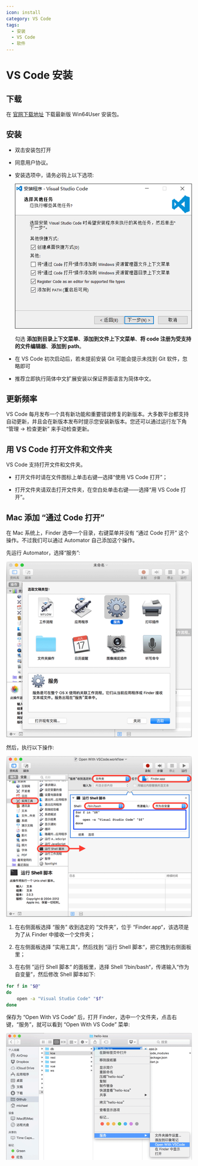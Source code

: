 ```yaml
---
icon: install
category: VS Code
tags:
  - 安装
  - VS Code
  - 软件
---
```


# VS Code 安装

## 下载

在 [官网下载地址](https://code.visualstudio.com/Download) 下载最新版 Win64User 安装包。

## 安装

- 双击安装包打开

- 同意用户协议。

- 安装选项中，请务必钩上以下选项:

  ![安装 VS Code](./assets/install.png)

  勾选 **添加到目录上下文菜单**、**添加到文件上下文菜单**、**将 code 注册为受支持的文件编辑器**、**添加到 path**。

- 在 VS Code 初次启动后，若未提前安装 Git 可能会提示未找到 Git 软件，忽略即可

- 推荐立即执行简体中文扩展安装以保证界面语言为简体中文。

## 更新频率

VS Code 每月发布一个具有新功能和重要错误修复的新版本。大多数平台都支持自动更新，并且会在新版本发布时提示您安装新版本。您还可以通过运行左下角 “管理 → 检查更新” 来手动检查更新。

## 用 VS Code 打开文件和文件夹

VS Code 支持打开文件和文件夹。

- 打开文件时请在文件图标上单击右键—选择“使用 VS Code 打开”；

- 打开文件夹请双击打开文件夹，在空白处单击右键——选择“用 VS Code 打开”。

## Mac 添加 “通过 Code 打开”

在 Mac 系统上，Finder 选中一个目录，右键菜单并没有 “通过 Code 打开” 这个操作。不过我们可以通过 Automator 自己添加这个操作。

先运行 Automator，选择“服务”:

![automator-service](./assets/automator-service.png)

然后，执行以下操作:

![automator](./assets/automator.jpg)

1. 在右侧面板选择 “服务” 收到选定的 “文件夹”，位于 “Finder.app“，该选项是为了从 Finder 中接收一个文件夹；

2. 在左侧面板选择 ”实用工具“，然后找到 ”运行 Shell 脚本“，把它拽到右侧面板里；

3. 在右侧 ”运行 Shell 脚本“ 的面板里，选择 Shell ”/bin/bash“，传递输入“作为自变量”，然后修改 Shell 脚本如下:

```sh
for f in "$@"
do
    open -a "Visual Studio Code" "$f"
done
```

保存为 “Open With VS Code” 后，打开 Finder，选中一个文件夹，点击右键，“服务”，就可以看到 “Open With VS Code” 菜单:

![open-with-vscode](./assets/open-with-vscode.png)
